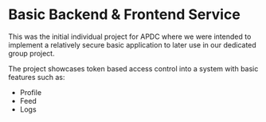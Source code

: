 # Basic Backend & Frontend Service
This was the initial individual project for APDC where we were intended to implement a relatively secure basic application to later use in our dedicated group project.

The project showcases token based access control into a system with basic features such as:
- Profile
- Feed
- Logs
